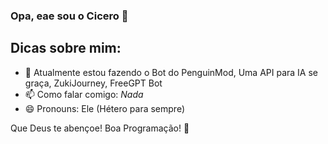### Opa, eae sou o Cicero 👋

## Dicas sobre mim:
- 🔭 Atualmente estou fazendo o Bot do PenguinMod, Uma API para IA se graça, ZukiJourney, FreeGPT Bot
- 📫 Como falar comigo: *Nada*
- 😄 Pronouns: Ele (Hétero para sempre)

Que Deus te abençoe! Boa Programação! 👾
